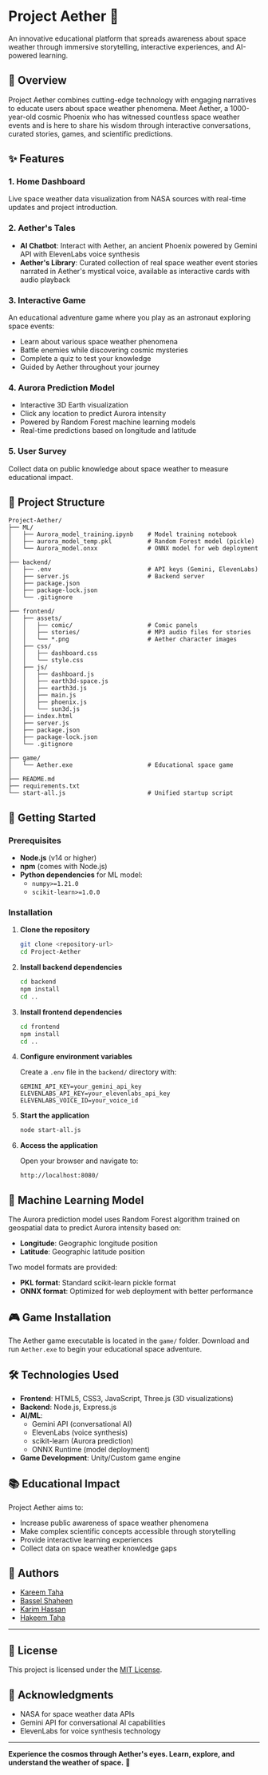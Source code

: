 # Project Aether 🌌

An innovative educational platform that spreads awareness about space weather through immersive storytelling, interactive experiences, and AI-powered learning.

## 🌟 Overview

Project Aether combines cutting-edge technology with engaging narratives to educate users about space weather phenomena. Meet Aether, a 1000-year-old cosmic Phoenix who has witnessed countless space weather events and is here to share his wisdom through interactive conversations, curated stories, games, and scientific predictions.

## ✨ Features

### 1. **Home Dashboard**
Live space weather data visualization from NASA sources with real-time updates and project introduction.

### 2. **Aether's Tales**
- **AI Chatbot**: Interact with Aether, an ancient Phoenix powered by Gemini API with ElevenLabs voice synthesis
- **Aether's Library**: Curated collection of real space weather event stories narrated in Aether's mystical voice, available as interactive cards with audio playback

### 3. **Interactive Game**
An educational adventure game where you play as an astronaut exploring space events:
- Learn about various space weather phenomena
- Battle enemies while discovering cosmic mysteries
- Complete a quiz to test your knowledge
- Guided by Aether throughout your journey

### 4. **Aurora Prediction Model**
- Interactive 3D Earth visualization
- Click any location to predict Aurora intensity
- Powered by Random Forest machine learning models
- Real-time predictions based on longitude and latitude

### 5. **User Survey**
Collect data on public knowledge about space weather to measure educational impact.

## 📁 Project Structure

```
Project-Aether/
├── ML/
│   ├── Aurora_model_training.ipynb    # Model training notebook
│   ├── aurora_model_temp.pkl          # Random Forest model (pickle)
│   └── Aurora_model.onxx              # ONNX model for web deployment
│
├── backend/
│   ├── .env                           # API keys (Gemini, ElevenLabs)
│   ├── server.js                      # Backend server
│   ├── package.json
│   ├── package-lock.json
│   └── .gitignore
│
├── frontend/
│   ├── assets/
│   │   ├── comic/                     # Comic panels
│   │   ├── stories/                   # MP3 audio files for stories
│   │   └── *.png                      # Aether character images
│   ├── css/
│   │   ├── dashboard.css
│   │   └── style.css
│   ├── js/
│   │   ├── dashboard.js
│   │   ├── earth3d-space.js
│   │   ├── earth3d.js
│   │   ├── main.js
│   │   ├── phoenix.js
│   │   └── sun3d.js
│   ├── index.html
│   ├── server.js
│   ├── package.json
│   ├── package-lock.json
│   └── .gitignore
│
├── game/
│   └── Aether.exe                     # Educational space game
│
├── README.md
├── requirements.txt
└── start-all.js                       # Unified startup script
```

## 🚀 Getting Started

### Prerequisites

- **Node.js** (v14 or higher)
- **npm** (comes with Node.js)
- **Python dependencies** for ML model:
  - `numpy>=1.21.0`
  - `scikit-learn>=1.0.0`

### Installation

1. **Clone the repository**
   ```bash
   git clone <repository-url>
   cd Project-Aether
   ```

2. **Install backend dependencies**
   ```bash
   cd backend
   npm install
   cd ..
   ```

3. **Install frontend dependencies**
   ```bash
   cd frontend
   npm install
   cd ..
   ```

4. **Configure environment variables**
   
   Create a `.env` file in the `backend/` directory with:
   ```
   GEMINI_API_KEY=your_gemini_api_key
   ELEVENLABS_API_KEY=your_elevenlabs_api_key
   ELEVENLABS_VOICE_ID=your_voice_id
   ```

5. **Start the application**
   ```bash
   node start-all.js
   ```

6. **Access the application**
   
   Open your browser and navigate to:
   ```
   http://localhost:8080/
   ```

## 🤖 Machine Learning Model

The Aurora prediction model uses Random Forest algorithm trained on geospatial data to predict Aurora intensity based on:
- **Longitude**: Geographic longitude position
- **Latitude**: Geographic latitude position

Two model formats are provided:
- **PKL format**: Standard scikit-learn pickle format
- **ONNX format**: Optimized for web deployment with better performance

## 🎮 Game Installation

The Aether game executable is located in the `game/` folder. Download and run `Aether.exe` to begin your educational space adventure.

## 🛠️ Technologies Used

- **Frontend**: HTML5, CSS3, JavaScript, Three.js (3D visualizations)
- **Backend**: Node.js, Express.js
- **AI/ML**: 
  - Gemini API (conversational AI)
  - ElevenLabs (voice synthesis)
  - scikit-learn (Aurora prediction)
  - ONNX Runtime (model deployment)
- **Game Development**: Unity/Custom game engine

## 📚 Educational Impact

Project Aether aims to:
- Increase public awareness of space weather phenomena
- Make complex scientific concepts accessible through storytelling
- Provide interactive learning experiences
- Collect data on space weather knowledge gaps

## 👥 Authors

- [Kareem Taha](https://github.com/Kareem-Taha-05)  
- [Bassel Shaheen](https://github.com/BasselShaheen06)  
- [Karim Hassan](https://github.com/karimhassan-808)  
- [Hakeem Taha](https://github.com/Hakeem-Taha-06)  

---

## 📄 License

This project is licensed under the [MIT License](LICENSE).


## 🙏 Acknowledgments

- NASA for space weather data APIs
- Gemini API for conversational AI capabilities
- ElevenLabs for voice synthesis technology

---

**Experience the cosmos through Aether's eyes. Learn, explore, and understand the weather of space.** 🌠
